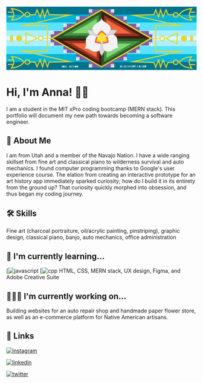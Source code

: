 ![Logo](https://raw.githubusercontent.com/annanizhoni/annanizhoni/38825d09545f56779d0a4f258a76635e99d7c528/GitHub%20Banner.svg)

# Hi, I'm Anna! 👋🏻

I am a student in the MIT xPro coding bootcamp (MERN stack). This portfolio will document my new path towards becoming a software engineer.
## 🚀 About Me
I am from Utah and a member of the Navajo Nation. I have a wide ranging skillset from fine art and classical piano to wilderness survival and auto mechanics. I found computer programming thanks to Google's user experience course. The elation from creating an interactive prototype for an art history app immediately sparked curiosity; how do I build it in its entirety from the ground up? That curiosity quickly morphed into obsession, and thus began my coding journey. 


## 🛠 Skills
Fine art (charcoal portraiture, oil/acrylic painting, pinstriping), graphic design, classical piano, banjo, auto mechanics, office administration


## 🧠 I'm currently learning...
[![javascript](https://img.shields.io/badge/-JavaScript-F7DF1E?logo=javascript&logoColor=black&style=plastic)
[![cpp](https://img.shields.io/badge/-C++-00599C?logo=c++&logoColor=white&style=plastic)
HTML, CSS, MERN stack, UX design, Figma, and Adobe Creative Suite


## 👩🏻‍💻 I'm currently working on...
Building websites for an auto repair shop and handmade paper flower store, as well as an e-commerce platform for Native American artisans.



## 🔗 Links
[![instagram](https://img.shields.io/badge/Instagram-E4405F?style=plastic&logo=instagram&logoColor=white)](https://www.instagram.com/anna.nizhoni)

[![linkedin](https://img.shields.io/badge/linkedin-0A66C2?style=plastic&logo=linkedin&logoColor=white)](https://www.linkedin.com/)

[![twitter](https://img.shields.io/badge/twitter-1DA1F2?style=plastic&logo=twitter&logoColor=white)](https://twitter.com/)
